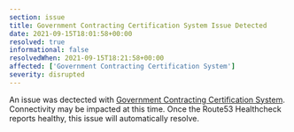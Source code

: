 ```yaml
---
section: issue
title: Government Contracting Certification System Issue Detected
date: 2021-09-15T18:01:58+00:00
resolved: true
informational: false
resolvedWhen: 2021-09-15T18:21:58+00:00
affected: ['Government Contracting Certification System']
severity: disrupted
---
```

An issue was dectected with [Government Contracting Certification System](https://certify.sba.gov).  Connectivity may be impacted at this time.  Once the Route53 Healthcheck reports healthy, this issue will automatically resolve.

